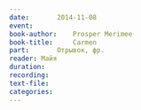 ```yaml
---
date:		2014-11-08
event:
book-author:	Prosper Merimee
book-title:		Carmen
part:		Отрывок, фр.
reader:	Майя
duration:
recording:
text-file:
categories:
---
```

